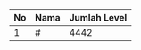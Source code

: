 | No | Nama            | Jumlah Level |
|----|-----------------|--------------|
| 1  | #    |    4442        |
